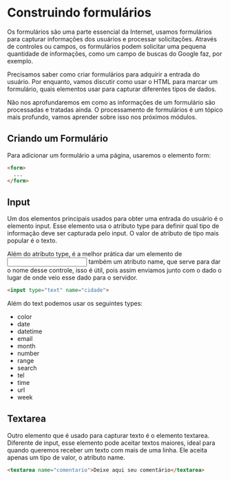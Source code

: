 # Construindo formulários

Os formulários são uma parte essencial da Internet, usamos formulários para capturar informações dos usuários e processar solicitações. Através de controles ou campos, os formulários podem solicitar uma pequena quantidade de informações, como um campo de buscas do Google faz, por exemplo.

Precisamos saber como criar formulários para adquirir a entrada do usuário. Por enquanto, vamos discutir como usar o HTML para marcar um formulário, quais elementos usar para capturar diferentes tipos de dados. 

Não nos aprofundaremos em como as informações de um formulário são processadas e tratadas ainda. O processamento de formulários é um tópico mais profundo, vamos aprender sobre isso nos próximos módulos.

## Criando um Formulário

Para adicionar um formulário a uma página, usaremos o elemento form:
```html
<form>
  ...
</form>
```

## Input

Um dos elementos principais usados para obter uma entrada do usuário é o elemento input. Esse elemento usa o atributo type para definir qual tipo de informação deve ser capturada pelo input. O valor de atributo de tipo mais popular é o texto.

Além do atributo type, é a melhor prática dar um elemento de <input> também um atributo name, que serve para dar o nome desse controle, isso é útil, pois assim enviamos junto com o dado o lugar de onde veio esse dado para o servidor.
```html
<input type="text" name="cidade">
```
Além do text podemos usar os seguintes types:

- color
- date
- datetime
- email
- month
- number
- range
- search
- tel
- time
- url
- week

## Textarea

Outro elemento que é usado para capturar texto é o elemento textarea. Diferente de input, esse elemento pode aceitar textos maiores, ideal para quando queremos receber um texto com mais de uma linha. Ele aceita apenas um tipo de valor, o atributo name.
```html
<textarea name="comentario">Deixe aqui seu comentário</textarea>
```
